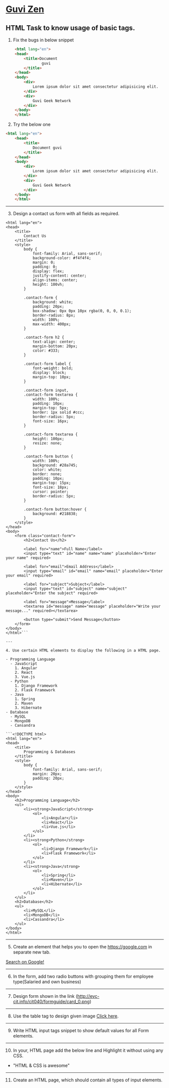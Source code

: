 # [Guvi Zen](https://www.guvi.io/zen/)

## HTML Task to know usage of basic tags.

1. Fix the bugs in below snippet

```HTML
    <html lang="en">
    <head>
        <title>Document
                guvi
        </title>
    </head>
    <body>
        <div>
            Lorem ipsum dolor sit amet consectetur adipisicing elit.
        </div>
        <div>
            Guvi Geek Network
        </div>
    </body>
    </html>
```
2. Try the below one

```HTML
<html lang="en">
    <head>
        <title>
            Document guvi
        </title>
    </head>
    <body>
        <div>
            Lorem ipsum dolor sit amet consectetur adipisicing elit.
        </div>
        <div>
            Guvi Geek Network
        </div>
    </body>
    </html>
```

---

3. Design a contact us form with all fields as required.

```<!DOCTYPE html>
<html lang="en">
<head>
    <title>
        Contact Us
    </title>
    <style>
        body {
            font-family: Arial, sans-serif;
            background-color: #f4f4f4;
            margin: 0;
            padding: 0;
            display: flex;
            justify-content: center;
            align-items: center;
            height: 100vh;
        }
        
        .contact-form {
            background: white;
            padding: 20px;
            box-shadow: 0px 0px 10px rgba(0, 0, 0, 0.1);
            border-radius: 8px;
            width: 100%;
            max-width: 400px;
        }

        .contact-form h2 {
            text-align: center;
            margin-bottom: 20px;
            color: #333;
        }

        .contact-form label {
            font-weight: bold;
            display: block;
            margin-top: 10px;
        }

        .contact-form input, 
        .contact-form textarea {
            width: 100%;
            padding: 10px;
            margin-top: 5px;
            border: 1px solid #ccc;
            border-radius: 5px;
            font-size: 16px;
        }

        .contact-form textarea {
            height: 100px;
            resize: none;
        }

        .contact-form button {
            width: 100%;
            background: #28a745;
            color: white;
            border: none;
            padding: 10px;
            margin-top: 15px;
            font-size: 18px;
            cursor: pointer;
            border-radius: 5px;
        }

        .contact-form button:hover {
            background: #218838;
        }
    </style>
</head>
<body>
    <form class="contact-form">
        <h2>Contact Us</h2>

        <label for="name">Full Name</label>
        <input type="text" id="name" name="name" placeholder="Enter your name" required>

        <label for="email">Email Address</label>
        <input type="email" id="email" name="email" placeholder="Enter your email" required>

        <label for="subject">Subject</label>
        <input type="text" id="subject" name="subject" placeholder="Enter the subject" required>

        <label for="message">Message</label>
        <textarea id="message" name="message" placeholder="Write your message..." required></textarea>

        <button type="submit">Send Message</button>
    </form>
</body>
</html>```

---

4. Use certain HTML elements to display the following in a HTML page.

- Programming Language
  - JavaScript
    1. Angular
    2. React
    3. Vue.js
  - Python
    1. Django Framework
    2. Flask Framework
  - Java
    1. Spring
    2. Maven
    3. Hibernate
- Database
  - MySQL
  - MongoDB
  - Cansandra

```<!DOCTYPE html>
<html lang="en">
<head>
    <title>
        Programming & Databases
    </title>
    <style>
        body {
            font-family: Arial, sans-serif;
            margin: 20px;
            padding: 20px;
        }
    </style>
</head>
<body>
    <h2>Programming Language</h2>
    <ul>
        <li><strong>JavaScript</strong>
            <ol>
                <li>Angular</li>
                <li>React</li>
                <li>Vue.js</li>
            </ol>
        </li>
        <li><strong>Python</strong>
            <ol>
                <li>Django Framework</li>
                <li>Flask Framework</li>
            </ol>
        </li>
        <li><strong>Java</strong>
            <ol>
                <li>Spring</li>
                <li>Maven</li>
                <li>Hibernate</li>
            </ol>
        </li>
    </ul>
    <h2>Database</h2>
    <ul>
        <li>MySQL</li>
        <li>MongoDB</li>
        <li>Cassandra</li>
    </ul>
</body>
</html>
```
---

5. Create an element that helps you to open the https://google.com in separate new tab.

<a href="https://google.com">Search on Google!</a>

---

6. In the form, add two radio buttons with grouping them for employee type(Salaried and own business)

---

7. Design form shown in the link (http://evc-cit.info/cit040/formguide/card_0.png)

---

8. Use the table tag to design given image [Click here](https://www.bapugraphics.com/assets/img/port_upload_dir/table-4.jpg).

---

9. Write HTML input tags snippet to show default values for all Form elements.

---

10. In your, HTML page add the below line and Highlight it without using any CSS.

- "HTML & CSS is awesome"

---

11. Create an HTML page, which should contain all types of input elements.
